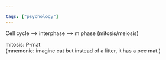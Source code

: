 ```yaml
---

tags: ["psychology"]
---
```


Cell cycle
--> interphase 
--> m phase (mitosis/meiosis)

mitosis: 
P-mat  
(mnemonic: imagine cat but instead of a litter, it has a pee mat.)

